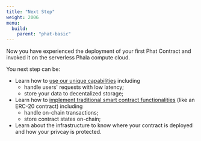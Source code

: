 ```yaml
---
title: "Next Step"
weight: 2006
menu:
  build:
    parent: "phat-basic"
---
```


Now you have experienced the deployment of your first Phat Contract and invoked it on the serverless Phala compute cloud.

You next step can be:
- Learn how to [use our unique capabilities](/en-us/build/stateless/intro/) including
  - handle users' requests with low latency;
  - store your data to decentalized storage;
- Learn how to [implement traditional smart contract functionalities](/en-us/build/stateful/understand-state/) (like an ERC-20 contract) including
  - handle on-chain transactions;
  - store contract states on-chain;
- Learn about the infrastructure to know where your contract is deployed and how your privcay is protected.
